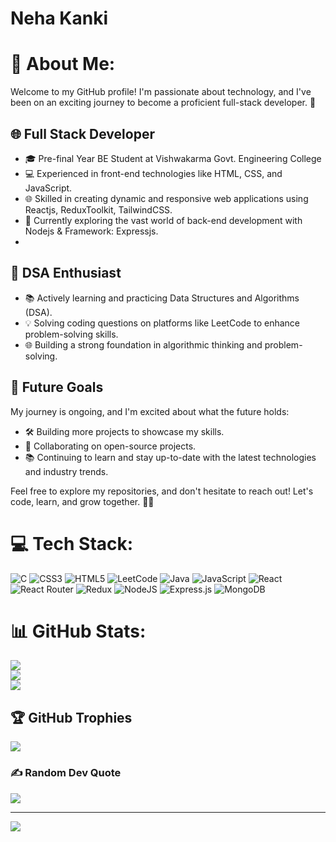 # Neha Kanki

# 💫 About Me:
Welcome to my GitHub profile! I'm passionate about technology, and I've been on an exciting journey to become a proficient full-stack developer. 🚀
## 🌐 Full Stack Developer

- 🎓 Pre-final Year BE Student at Vishwakarma Govt. Engineering College
- 💻 Experienced in front-end technologies like HTML, CSS, and JavaScript.
- 🌐 Skilled in creating dynamic and responsive web applications using Reactjs, ReduxToolkit, TailwindCSS.
- 🚀 Currently exploring the vast world of back-end development with Nodejs & Framework: Expressjs.
- 
## 🧠 DSA Enthusiast

- 📚 Actively learning and practicing Data Structures and Algorithms (DSA).
- 💡 Solving coding questions on platforms like LeetCode to enhance problem-solving skills.
- 🌐 Building a strong foundation in algorithmic thinking and problem-solving.

## 🚀 Future Goals

My journey is ongoing, and I'm excited about what the future holds:

- 🛠️ Building more projects to showcase my skills.
- 🤝 Collaborating on open-source projects.
- 📚 Continuing to learn and stay up-to-date with the latest technologies and industry trends.

Feel free to explore my repositories, and don't hesitate to reach out! Let's code, learn, and grow together. 🌱✨

# 💻 Tech Stack:
![C](https://img.shields.io/badge/c-%2300599C.svg?style=for-the-badge&logo=c&logoColor=white)  ![CSS3](https://img.shields.io/badge/css3-%231572B6.svg?style=for-the-badge&logo=css3&logoColor=white) ![HTML5](https://img.shields.io/badge/html5-%23E34F26.svg?style=for-the-badge&logo=html5&logoColor=white) ![LeetCode](https://img.shields.io/badge/LeetCode-000000?style=for-the-badge&logo=LeetCode&logoColor=#d16c06) ![Java](https://img.shields.io/badge/java-%23ED8B00.svg?style=for-the-badge&logo=openjdk&logoColor=white) ![JavaScript](https://img.shields.io/badge/javascript-%23323330.svg?style=for-the-badge&logo=javascript&logoColor=%23F7DF1E) ![React](https://img.shields.io/badge/react-%2320232a.svg?style=for-the-badge&logo=react&logoColor=%2361DAFB) ![React Router](https://img.shields.io/badge/React_Router-CA4245?style=for-the-badge&logo=react-router&logoColor=white) ![Redux](https://img.shields.io/badge/redux-%23593d88.svg?style=for-the-badge&logo=redux&logoColor=white) ![NodeJS](https://img.shields.io/badge/node.js-6DA55F?style=for-the-badge&logo=node.js&logoColor=white) ![Express.js](https://img.shields.io/badge/express.js-%23404d59.svg?style=for-the-badge&logo=express&logoColor=%2361DAFB) ![MongoDB](https://img.shields.io/badge/MongoDB-%234ea94b.svg?style=for-the-badge&logo=mongodb&logoColor=white)
# 📊 GitHub Stats:
![](https://github-readme-stats.vercel.app/api?username=Nehakanki&theme=dark&hide_border=false&include_all_commits=false&count_private=false)<br/>
![](https://github-readme-streak-stats.herokuapp.com/?user=Nehakanki&theme=dark&hide_border=false)<br/>
![](https://github-readme-stats.vercel.app/api/top-langs/?username=Nehakanki&theme=dark&hide_border=false&include_all_commits=false&count_private=false&layout=compact)

## 🏆 GitHub Trophies
![](https://github-profile-trophy.vercel.app/?username=Nehakanki&theme=radical&no-frame=false&no-bg=false&margin-w=4)

### ✍ Random Dev Quote
![](https://quotes-github-readme.vercel.app/api?type=horizontal&theme=radical)

---
[![](https://visitcount.itsvg.in/api?id=Nehakanki&icon=2&color=0)](https://visitcount.itsvg.in)

<!-- Proudly created with GPRM ( https://gprm.itsvg.in ) -->
